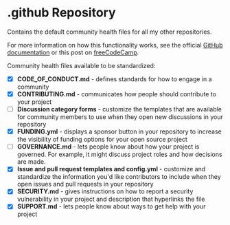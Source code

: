 # .github Repository

Contains the default community health files for all my other repositories.

For more information on how this functionality works,
see the official [GitHub documentation][health]
or this post on [freeCodeCamp][fcc].

Community health files available to be standardized:

- [x] **CODE_OF_CONDUCT.md** - defines standards for how to engage in a community
- [x] **CONTRIBUTING.md** - communicates how people should contribute to your project
- [ ] **Discussion category forms** - customize the templates that are available
      for community members to use when they open new discussions in your repository
- [x] **FUNDING.yml** - displays a sponsor button in your repository
      to increase the visibility of funding options for your open source project
- [ ] **GOVERNANCE.md** - lets people know about how your project is governed.
      For example, it might discuss project roles and how decisions are made.
- [x] **Issue and pull request templates and config.yml** - customize and standardize
      the information you'd like contributors to include
      when they open issues and pull requests in your repository
- [x] **SECURITY.md** - gives instructions on how to report a security vulnerability
      in your project and description that hyperlinks the file
- [x] **SUPPORT.md** - lets people know about ways to get help with your project

<!-- Public Footnotes -->

[fcc]: https://www.freecodecamp.org/news/how-to-use-the-dot-github-repository
[health]: https://docs.github.com/en/communities/setting-up-your-project-for-healthy-contributions/creating-a-default-community-health-file
